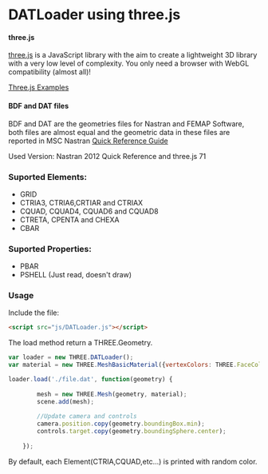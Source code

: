 DATLoader using three.js
========

#### three.js ####
[three.js](http://threejs.org/) is a JavaScript library with the aim to create a lightweight 3D library with a very low level of complexity.
You only need a browser with WebGL compatibility (almost all)!

[Three.js Examples](http://threejs.org/examples/)

#### BDF and DAT files ####

BDF and DAT are the geometries files for Nastran and FEMAP Software, both files are almost equal and the geometric data in these files are reported in MSC Nastran [Quick Reference Guide](https://simcompanion.mscsoftware.com/infocenter/index?page=content&id=DOC10004)

Used Version: Nastran 2012 Quick Reference and three.js 71

### Suported Elements: ###
- GRID
- CTRIA3, CTRIA6,CRTIAR and CTRIAX
- CQUAD, CQUAD4, CQUAD6 and CQUAD8 
- CTRETA, CPENTA and CHEXA
- CBAR
 
### Suported Properties: ###
- PBAR
- PSHELL (Just read, doesn't draw)


### Usage ###

Include the file:
```html
<script src="js/DATLoader.js"></script>
```

The load method return a THREE.Geometry.
```javascript
var loader = new THREE.DATLoader();    
var material = new THREE.MeshBasicMaterial({vertexColors: THREE.FaceColors,side: THREE.DoubleSide});

loader.load('./file.dat', function(geometry) {
        
        mesh = new THREE.Mesh(geometry, material);        
        scene.add(mesh);
        
        //Update camera and controls
        camera.position.copy(geometry.boundingBox.min);
        controls.target.copy(geometry.boundingSphere.center);
  
    });
```
By default, each Element(CTRIA,CQUAD,etc...) is printed with random color.
